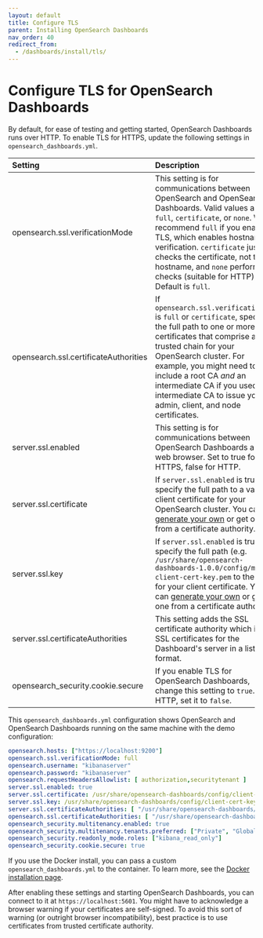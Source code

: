 ```yaml
---
layout: default
title: Configure TLS
parent: Installing OpenSearch Dashboards
nav_order: 40
redirect_from: 
  - /dashboards/install/tls/
---
```


# Configure TLS for OpenSearch Dashboards

By default, for ease of testing and getting started, OpenSearch Dashboards runs over HTTP. To enable TLS for HTTPS, update the following settings in `opensearch_dashboards.yml`.

Setting | Description
:--- | :---
opensearch.ssl.verificationMode | This setting is for communications between OpenSearch and OpenSearch Dashboards. Valid values are `full`, `certificate`, or `none`. We recommend `full` if you enable TLS, which enables hostname verification. `certificate` just checks the certificate, not the hostname, and `none` performs no checks (suitable for HTTP). Default is `full`.
opensearch.ssl.certificateAuthorities | If `opensearch.ssl.verificationMode` is `full` or `certificate`, specify the full path to one or more CA certificates that comprise a trusted chain for your OpenSearch cluster. For example, you might need to include a root CA _and_ an intermediate CA if you used the intermediate CA to issue your admin, client, and node certificates.
server.ssl.enabled | This setting is for communications between OpenSearch Dashboards and the web browser. Set to true for HTTPS, false for HTTP.
server.ssl.certificate | If `server.ssl.enabled` is true, specify the full path to a valid client certificate for your OpenSearch cluster. You can [generate your own]({{site.url}}{{site.baseurl}}/security/configuration/generate-certificates/) or get one from a certificate authority.
server.ssl.key | If `server.ssl.enabled` is true, specify the full path (e.g. `/usr/share/opensearch-dashboards-1.0.0/config/my-client-cert-key.pem` to the key for your client certificate. You can [generate your own]({{site.url}}{{site.baseurl}}/security/configuration/generate-certificates/) or get one from a certificate authority.
server.ssl.certificateAuthorities | This setting adds the SSL certificate authority which issues SSL certificates for the Dashboard's server in a list format. 
opensearch_security.cookie.secure | If you enable TLS for OpenSearch Dashboards, change this setting to `true`. For HTTP, set it to `false`.

This `opensearch_dashboards.yml` configuration shows OpenSearch and OpenSearch Dashboards running on the same machine with the demo configuration:

```yml
opensearch.hosts: ["https://localhost:9200"]
opensearch.ssl.verificationMode: full
opensearch.username: "kibanaserver"
opensearch.password: "kibanaserver"
opensearch.requestHeadersAllowlist: [ authorization,securitytenant ]
server.ssl.enabled: true
server.ssl.certificate: /usr/share/opensearch-dashboards/config/client-cert.pem
server.ssl.key: /usr/share/opensearch-dashboards/config/client-cert-key.pem
server.ssl.certificateAuthorities: [ "/usr/share/opensearch-dashboards/config/root-ca.pem", "/usr/share/opensearch-dashboards/config/intermediate-ca.pem" ]
opensearch.ssl.certificateAuthorities: [ "/usr/share/opensearch-dashboards/config/root-ca.pem", "/usr/share/opensearch-dashboards/config/intermediate-ca.pem" ]
opensearch_security.multitenancy.enabled: true
opensearch_security.multitenancy.tenants.preferred: ["Private", "Global"]
opensearch_security.readonly_mode.roles: ["kibana_read_only"]
opensearch_security.cookie.secure: true
```

If you use the Docker install, you can pass a custom `opensearch_dashboards.yml` to the container. To learn more, see the [Docker installation page]({{site.url}}{{site.baseurl}}/opensearch/install/docker/).

After enabling these settings and starting OpenSearch Dashboards, you can connect to it at `https://localhost:5601`. You might have to acknowledge a browser warning if your certificates are self-signed. To avoid this sort of warning (or outright browser incompatibility), best practice is to use certificates from trusted certificate authority.
